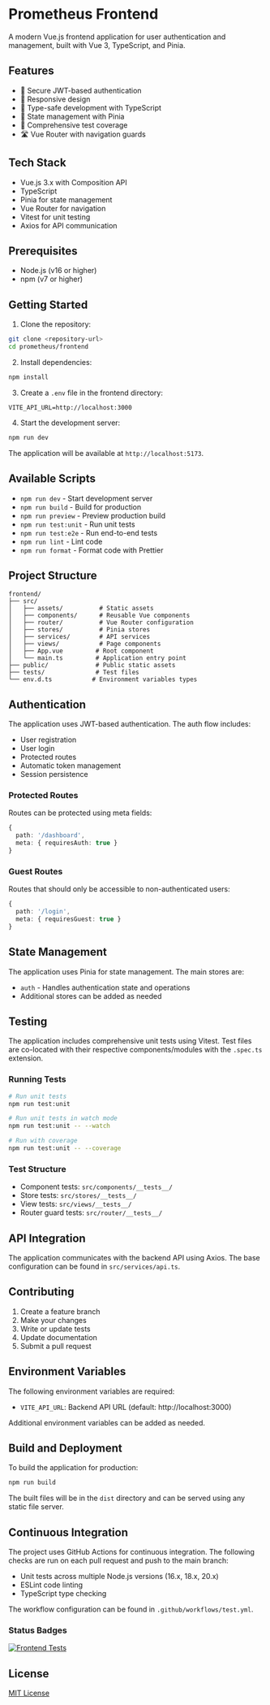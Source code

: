 # Prometheus Frontend

A modern Vue.js frontend application for user authentication and management, built with Vue 3, TypeScript, and Pinia.

## Features

- 🔐 Secure JWT-based authentication
- 📱 Responsive design
- 🎯 Type-safe development with TypeScript
- 🏪 State management with Pinia
- 🧪 Comprehensive test coverage
- 🛣️ Vue Router with navigation guards

## Tech Stack

- Vue.js 3.x with Composition API
- TypeScript
- Pinia for state management
- Vue Router for navigation
- Vitest for unit testing
- Axios for API communication

## Prerequisites

- Node.js (v16 or higher)
- npm (v7 or higher)

## Getting Started

1. Clone the repository:
```bash
git clone <repository-url>
cd prometheus/frontend
```

2. Install dependencies:
```bash
npm install
```

3. Create a `.env` file in the frontend directory:
```env
VITE_API_URL=http://localhost:3000
```

4. Start the development server:
```bash
npm run dev
```

The application will be available at `http://localhost:5173`.

## Available Scripts

- `npm run dev` - Start development server
- `npm run build` - Build for production
- `npm run preview` - Preview production build
- `npm run test:unit` - Run unit tests
- `npm run test:e2e` - Run end-to-end tests
- `npm run lint` - Lint code
- `npm run format` - Format code with Prettier

## Project Structure

```
frontend/
├── src/
│   ├── assets/          # Static assets
│   ├── components/      # Reusable Vue components
│   ├── router/          # Vue Router configuration
│   ├── stores/          # Pinia stores
│   ├── services/        # API services
│   ├── views/           # Page components
│   ├── App.vue         # Root component
│   └── main.ts         # Application entry point
├── public/             # Public static assets
├── tests/              # Test files
└── env.d.ts           # Environment variables types
```

## Authentication

The application uses JWT-based authentication. The auth flow includes:

- User registration
- User login
- Protected routes
- Automatic token management
- Session persistence

### Protected Routes

Routes can be protected using meta fields:

```typescript
{
  path: '/dashboard',
  meta: { requiresAuth: true }
}
```

### Guest Routes

Routes that should only be accessible to non-authenticated users:

```typescript
{
  path: '/login',
  meta: { requiresGuest: true }
}
```

## State Management

The application uses Pinia for state management. The main stores are:

- `auth` - Handles authentication state and operations
- Additional stores can be added as needed

## Testing

The application includes comprehensive unit tests using Vitest. Test files are co-located with their respective components/modules with the `.spec.ts` extension.

### Running Tests

```bash
# Run unit tests
npm run test:unit

# Run unit tests in watch mode
npm run test:unit -- --watch

# Run with coverage
npm run test:unit -- --coverage
```

### Test Structure

- Component tests: `src/components/__tests__/`
- Store tests: `src/stores/__tests__/`
- View tests: `src/views/__tests__/`
- Router guard tests: `src/router/__tests__/`

## API Integration

The application communicates with the backend API using Axios. The base configuration can be found in `src/services/api.ts`.

## Contributing

1. Create a feature branch
2. Make your changes
3. Write or update tests
4. Update documentation
5. Submit a pull request

## Environment Variables

The following environment variables are required:

- `VITE_API_URL`: Backend API URL (default: http://localhost:3000)

Additional environment variables can be added as needed.

## Build and Deployment

To build the application for production:

```bash
npm run build
```

The built files will be in the `dist` directory and can be served using any static file server.

## Continuous Integration

The project uses GitHub Actions for continuous integration. The following checks are run on each pull request and push to the main branch:

- Unit tests across multiple Node.js versions (16.x, 18.x, 20.x)
- ESLint code linting
- TypeScript type checking

The workflow configuration can be found in `.github/workflows/test.yml`.

### Status Badges

[![Frontend Tests](https://github.com/ericso/prometheus/actions/workflows/test.yml/badge.svg)](https://github.com/<username>/prometheus/actions/workflows/test.yml)

## License

[MIT License](LICENSE)
